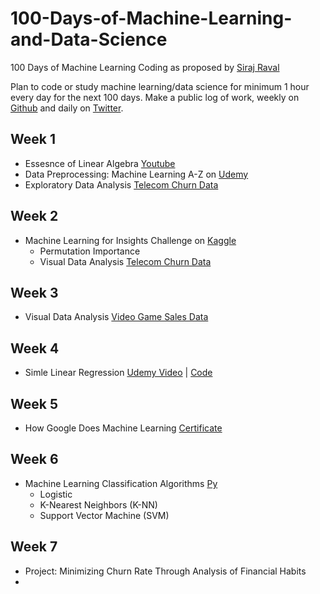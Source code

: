 # 100-Days-of-Machine-Learning-and-Data-Science

100 Days of Machine Learning Coding as proposed by [Siraj Raval](https://github.com/llSourcell)

Plan to code or study machine learning/data science for minimum 1 hour every day for the next 100 days.
Make a public log of work, weekly on [Github](https://github.com/harshbg/100-Days-of-Machine-Learning-and-Data-Science) and daily on [Twitter](https://twitter.com/harshbg/status/1039606832044625921).

## Week 1

* Essesnce of Linear Algebra [Youtube](https://www.youtube.com/watch?v=kjBOesZCoqc&index=1&list=PLZHQObOWTQDPD3MizzM2xVFitgF8hE_ab)
* Data Preprocessing: Machine Learning A-Z on [Udemy](https://www.udemy.com/machinelearning/learn/v4/content)
* Exploratory Data Analysis [Telecom Churn Data](https://github.com/harshbg/Telecom-Churn-Data-Analysis/blob/master/Exploratory%20Data%20Analysis.ipynb) 

## Week 2

* Machine Learning for Insights Challenge on [Kaggle](https://www.kaggle.com/ml-for-insights-signup)
  * Permutation Importance
  * Visual Data Analysis [Telecom Churn Data](https://github.com/harshbg/Telecom-Churn-Data-Analysis/blob/master/2-Visual%20Data%20Analysis.ipynb)

## Week 3  

* Visual Data Analysis [Video Game Sales Data](https://github.com/harshbg/100-Days-of-Machine-Learning-and-Data-Science/blob/master/Projects/Video%20Game%20Sales/Video%20Game%20Visualization.ipynb)

## Week 4
* Simle Linear Regression [Udemy Video](https://www.udemy.com/machinelearning/learn/v4/t/lecture/5683454?start=0) | [Code](https://github.com/harshbg/100-Days-of-Machine-Learning-and-Data-Science/blob/master/Code/Regression.ipynb)


## Week 5
* How Google Does Machine Learning [Certificate](https://www.coursera.org/account/accomplishments/records/VWFS4BR5CPUF) 

## Week 6
* Machine Learning Classification Algorithms [Py]()
  * Logistic
  * K-Nearest Neighbors (K-NN)
  * Support Vector Machine (SVM)
  
## Week 7
* Project: Minimizing Churn Rate Through Analysis of Financial Habits
* 

